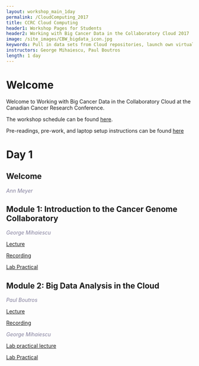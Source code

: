 ```yaml
---
layout: workshop_main_1day
permalink: /CloudComputing_2017
title: CCRC Cloud Computing
header1: Workshop Pages for Students
header2: Working with Big Cancer Data in the Collaboratory Cloud 2017
image: /site_images/CBW_bigdata_icon.jpg
keywords: Pull in data sets from Cloud repositories, launch own virtual machine, run a data analysis pipeline in the Cloud
instructors: George Mihaiescu, Paul Boutros
length: 1 day
---
```


# Welcome <a id="welcome"></a>

Welcome to Working with Big Cancer Data in the Collaboratory Cloud at the Canadian Cancer Research Conference.  

The workshop schedule can be found [here](https://bioinformaticsdotca.github.io/CloudComputing_2017_schedule).

Pre-readings, pre-work, and laptop setup instructions can be found [here](https://bioinformaticsdotca.github.io/CloudComputing_2017_prework)

# Day 1 <a id="day1"></a>

## Welcome

*<font color="#827e9c">Ann Meyer</font>*  

## Module 1: Introduction to the Cancer Genome Collaboratory  

*<font color="#827e9c">George Mihaiescu</font>*   

[Lecture](https://drive.google.com/a/bioinformatics.ca/file/d/11D2NjTVaShzJde8--BsBUxitQkxZ0kMR/view?usp=sharing)  

[Recording](https://youtu.be/4H0cVtoCABg)  

[Lab Practical](https://bioinformaticsdotca.github.io/cloudcomputing_2017_module1_lab)

## Module 2: Big Data Analysis in the Cloud  

*<font color="#827e9c">Paul Boutros</font>*   

[Lecture](https://drive.google.com/a/bioinformatics.ca/file/d/1DlZdQs7jcnkvyebqrLe5ad5uJO-9V0o7/view?usp=sharing)   

[Recording](https://youtu.be/33GiJXTnWrs)  

*<font color="#827e9c">George Mihaiescu</font>*   

[Lab practical lecture](https://www.dropbox.com/s/mw68xgrpx0hs0bh/CCRC_lab_II_exercise.pptx?dl=0)  

[Lab Practical](https://bioinformaticsdotca.github.io/cloudcomputing_2017_module2_lab)  
